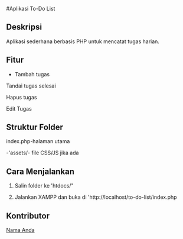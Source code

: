 #Aplikasi To-Do List

## Deskripsi

Aplikasi sederhana berbasis PHP untuk mencatat tugas harian.

## Fitur

- Tambah tugas

Tandai tugas selesai

Hapus tugas

Edit Tugas

## Struktur Folder

index.php-halaman utama

-'assets/- file CSS/JS jika ada

## Cara Menjalankan

1. Salin folder ke 'htdocs/"

2. Jalankan XAMPP dan buka di 'http://localhost/to-do-list/index.php

## Kontributor

[Nama Anda](https://github.com/username)